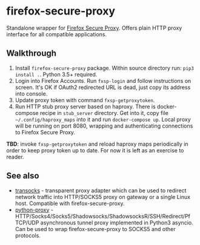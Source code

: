 # firefox-secure-proxy

Standalone wrapper for [Firefox Secure Proxy](https://private-network.firefox.com/). Offers plain HTTP proxy interface for all compatible applications.

## Walkthrough

1. Install `firefox-secure-proxy` package. Within source directory run: `pip3 install .`. Python 3.5+ required.
2. Login into Firefox Accounts. Run `fxsp-login` and follow instructions on screen. It's OK if OAuth2 redirected URL is dead, just copy its address into console.
3. Update proxy token with command `fxsp-getproxytoken`.
4. Run HTTP stub proxy server based on haproxy. There is docker-compose recipe in `stub_server` directory. Get into it, copy file `~/.config/haproxy_maps` into it and run `docker-compose up`. Local proxy will be running on port 8080, wrapping and authenticating connections to Firefox Secure Proxy.

**TBD**: invoke `fxsp-getproxytoken` and reload haproxy maps periodically in order to keep proxy token up to date. For now it is left as an exercise to reader.

## See also

* [transocks](https://github.com/cybozu-go/transocks) - transparent proxy adapter which can be used to redirect network traffic into HTTP/SOCKS5 proxy on gateway or a single Linux host. Compatible with firefox-secure-proxy.
* [python-proxy](https://github.com/qwj/python-proxy) - HTTP/Socks4/Socks5/Shadowsocks/ShadowsocksR/SSH/Redirect/Pf TCP/UDP asynchronous tunnel proxy implemented in Python3 asyncio. Can be used to wrap firefox-secure-proxy to SOCKS5 and other protocols.
